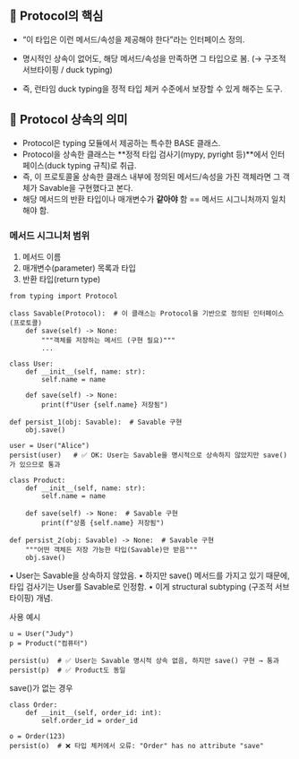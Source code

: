 ## 🔹 Protocol의 핵심
- “이 타입은 이런 메서드/속성을 제공해야 한다”라는 인터페이스 정의.
- 명시적인 상속이 없어도, 해당 메서드/속성을 만족하면 그 타입으로 봄. (→ 구조적 서브타이핑 / duck typing)

- 즉, 런타임 duck typing을 정적 타입 체커 수준에서 보장할 수 있게 해주는 도구.

## 🔹 Protocol 상속의 의미
- Protocol은 typing 모듈에서 제공하는 특수한 BASE 클래스.
- Protocol을 상속한 클래스는 **정적 타입 검사기(mypy, pyright 등)**에서 인터페이스(duck typing 규칙)로 취급.
- 즉, 이 프로토콜울 상속한 클래스 내부에 정의된 메서드/속성을 가진 객체라면 그 객체가 Savable을 구현했다고 본다.
- 해당 메서드의 반환 타입이나 매개변수가 **같아야** 함 == 메서드 시그니처까지 일치해야 함.

### 메서드 시그니처 범위
1.	메서드 이름
2.	매개변수(parameter) 목록과 타입
3.	반환 타입(return type)

```
from typing import Protocol

class Savable(Protocol):  # 이 클래스는 Protocol을 기반으로 정의된 인터페이스(프로토콜)
    def save(self) -> None:
        """객체를 저장하는 메서드 (구현 필요)"""
        ...

class User:
    def __init__(self, name: str):
        self.name = name
    
    def save(self) -> None:
        print(f"User {self.name} 저장됨")

def persist_1(obj: Savable):  # Savable 구현
    obj.save()

user = User("Alice")
persist(user)   # ✅ OK: User는 Savable을 명시적으로 상속하지 않았지만 save()가 있으므로 통과

class Product:
    def __init__(self, name: str):
        self.name = name
    
    def save(self) -> None:  # Savable 구현
        print(f"상품 {self.name} 저장됨")

def persist_2(obj: Savable) -> None:  # Savable 구현
    """어떤 객체든 저장 가능한 타입(Savable)만 받음"""
    obj.save()
```
•	User는 Savable을 상속하지 않았음.
•	하지만 save() 메서드를 가지고 있기 때문에, 타입 검사기는 User를 Savable로 인정함.
•	이게 structural subtyping (구조적 서브타이핑) 개념.
  
사용 예시
```
u = User("Judy")
p = Product("컴퓨터")

persist(u)  # ✅ User는 Savable 명시적 상속 없음, 하지만 save() 구현 → 통과
persist(p)  # ✅ Product도 동일
```
save()가 없는 경우
```
class Order:
    def __init__(self, order_id: int):
        self.order_id = order_id

o = Order(123)
persist(o)  # ❌ 타입 체커에서 오류: "Order" has no attribute "save"
```
